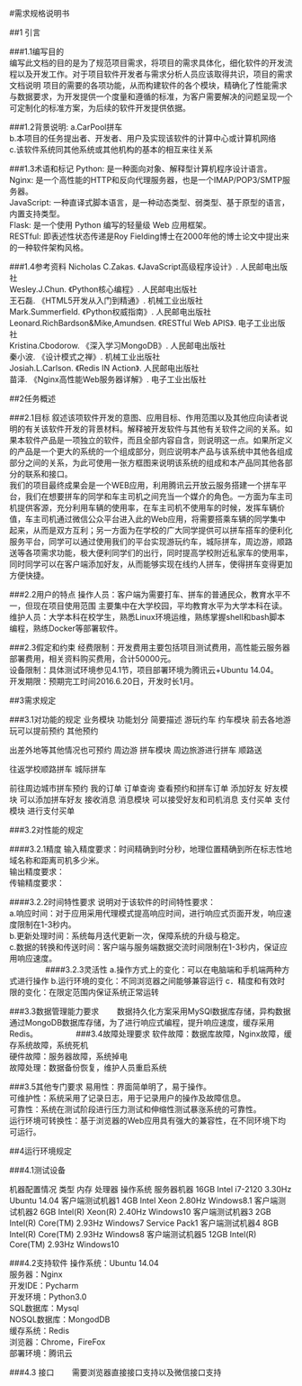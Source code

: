 #需求规格说明书


##1 引言


###1.1编写目的   
编写此文档的目的是为了规范项目需求，将项目的需求具体化，细化软件的开发流程以及开发工作。对于项目软件开发者与需求分析人员应该取得共识，项目的需求文档说明	项目的需要的各项功能，从而构建软件的各个模块，精确化了性能需求与数据要求，为开发提供一个度量和遵循的标准，为客户需要解决的问题呈现一个可定制化的标准方案，为后续的软件开发提供依据。


###1.2背景说明:
a.CarPool拼车  
b.本项目的任务提出者、开发者、用户及实现该软件的计算中心或计算机网络  
c.该软件系统同其他系统或其他机构的基本的相互来往关系  
    
    
###1.3术语和标记
Python: 是一种面向对象、解释型计算机程序设计语言。    
Nginx: 是一个高性能的HTTP和反向代理服务器，也是一个IMAP/POP3/SMTP服务器。  
JavaScript: 一种直译式脚本语言，是一种动态类型、弱类型、基于原型的语言，内置支持类型。  
Flask: 是一个使用 Python 编写的轻量级 Web 应用框架。  
RESTful: 即表述性状态传递是Roy Fielding博士在2000年他的博士论文中提出来的一种软件架构风格。  



###1.4参考资料
Nicholas C.Zakas. 《JavaScript高级程序设计》. 人民邮电出版社  
Wesley.J.Chun. 《Python核心编程》. 人民邮电出版社  
王石磊. 《HTML5开发从入门到精通》. 机械工业出版社  
Mark.Summerfield. 《Python权威指南》. 人民邮电出版社  
Leonard.RichBardson&Mike,Amundsen. 《RESTful Web APIS》. 电子工业出版社  
Kristina.Cbodorow. 《深入学习MongoDB》. 人民邮电出版社  
秦小波. 《设计模式之禅》. 机械工业出版社  
Josiah.L.Carlson. 《Redis IN Action》. 人民邮电出版社  
苗泽. 《Nginx高性能Web服务器详解》. 电子工业出版社  


##2任务概述


###2.1目标
叙述该项软件开发的意图、应用目标、作用范围以及其他应向读者说明的有关该软件开发的背景材料。解释被开发软件与其他有关软件之间的关系。如果本软件产品是一项独立的软件，而且全部内容自含，则说明这一点。如果所定义的产品是一个更大的系统的一个组成部分，则应说明本产品与该系统中其他各组成部分之间的关系，为此可使用一张方框图来说明该系统的组成和本产品同其他各部分的联系和接口。  
我们的项目最终成果会是一个WEB应用，利用腾讯云开放云服务搭建一个拼车平台，我们在想要拼车的同学和车主司机之间充当一个媒介的角色。一方面为车主司机提供客源，充分利用车辆的使用率，在车主司机不使用车的时候，发挥车辆价值，车主司机通过微信公众平台进入此的Web应用，将需要搭乘车辆的同学集中起来，从而是双方互利；另一方面为在学校的广大同学提供可以拼车搭车的便利化服务平台，同学可以通过使用我们的平台实现游玩约车，城际拼车，周边游，顺路送等各项需求功能，极大便利同学们的出行，同时提高学校附近私家车的使用率，同时同学可以在客户端添加好友，从而能够实现在线约人拼车，使得拼车变得更加方便快捷。

###2.2用户的特点
操作人员：客户端为需要打车、拼车的普通民众，教育水平不一，但现在项目使用范围  	主要集中在大学校园，平均教育水平为大学本科在读。  
维护人员：大学本科在校学生，熟悉Linux环境运维，熟练掌握shell和bash脚本编程，熟练Docker等部署软件。  


###2.3假定和约束
经费限制：开发费用主要包括项目测试费用，高性能云服务器部署费用，相关资料购买费用，合计50000元。  
设备限制：具体测试环境参见4.1节，项目部署环境为腾讯云+Ubuntu 14.04。  
开发期限：预期完工时间2016.6.20日，开发时长1月。  


##3需求规定


###3.1对功能的规定
业务模块
功能划分
简要描述
游玩约车
约车模块
前去各地游玩可以提前预约
其他预约

出差外地等其他情况也可预约
周边游
拼车模块
周边旅游进行拼车
顺路送

往返学校顺路拼车
城际拼车

前往周边城市拼车预约
我的订单
订单查询
查看预约和拼车订单
添加好友
好友模块
可以添加拼车好友
接收消息
消息模块
可以接受好友和司机消息
支付买单
支付模块
进行支付买单

###3.2对性能的规定


####3.2.1精度
输入精度要求：时间精确到时分秒，地理位置精确到所在标志性地域名称和距离司机多少米。  
输出精度要求：  
传输精度要求：  


####3.2.2时间特性要求
说明对于该软件的时间特性要求：  
a.响应时间：对于应用采用代理模式提高响应时间，进行响应式页面开发，响应速度限制在1-3秒内。  
b.更新处理时间：系统每月迭代更新一次，保障系统的升级与稳定。  
c.数据的转换和传送时间：客户端与服务端数据交流时间限制在1-3秒内，保证应用响应速度。  
　　
　　
####3.2.3灵活性
a.操作方式上的变化：可以在电脑端和手机端两种方式进行操作
b.运行环境的变化：不同浏览器之间能够兼容运行
c．精度和有效时限的变化：在限定范围内保证系统正常运转


###3.3数据管理能力要求
　　数据持久化方案采用MySQl数据库存储，异构数据通过MongoDB数据库存储，为了进行响应式编程，提升响应速度，缓存采用Redis。
　　
　　
###3.4故障处理要求
软件故障：数据库故障，Nginx故障，缓存系统故障，系统死机  
硬件故障：服务器故障，系统掉电  
故障处理：数据备份恢复，维护人员重启系统 


###3.5其他专门要求
易用性：界面简单明了，易于操作。  
可维护性：系统采用了记录日志，用于记录用户的操作及故障信息。  
可靠性：系统在测试阶段进行压力测试和伸缩性测试暴涨系统的可靠性。  
运行环境可转换性：基于浏览器的Web应用具有强大的兼容性，在不同环境下均可运行。  


##4运行环境规定


###4.1测试设备

机器配置情况
类型 	内存 	处理器 	操作系统
服务器机器 		  16GB     Intel i7-2120 3.30Hz Ubuntu 14.04 
客户端测试机器1  4GB 	    Intel Xeon 2.80Hz Windows8.1
	客户端测试机器2  6GB      Intel(R) Xeon(R) 2.40Hz Windows10
	客户端测试机器3  2GB      Intel(R) Core(TM) 2.93Hz Windows7 Service Pack1
	客户端测试机器4  8GB      Intel(R) Core(TM) 2.93Hz Windows8
	客户端测试机器5  12GB     Intel(R) Core(TM) 2.93Hz Windows10
	
	
###4.2支持软件
操作系统：Ubuntu 14.04  
服务器：Nginx  
开发IDE：Pycharm  
开发环境：Python3.0  
SQL数据库：Mysql  
NOSQL数据库：MongodDB  
缓存系统：Redis  
浏览器：Chrome，FireFox  
部署环境：腾讯云  


###4.3 接口
　　需要浏览器直接接口支持以及微信接口支持

